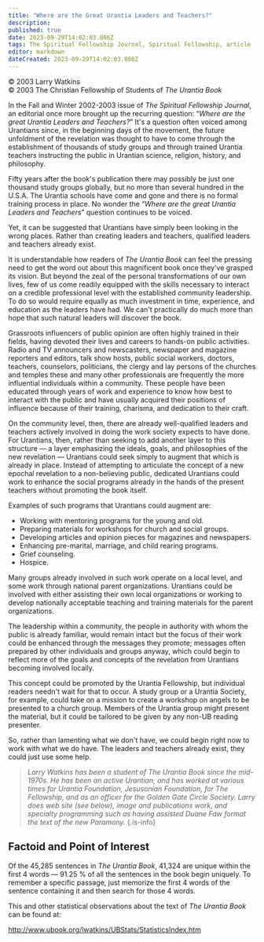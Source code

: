 ```yaml
---
title: "Where are the Great Urantia Leaders and Teachers?"
description: 
published: true
date: 2023-09-29T14:02:03.086Z
tags: The Spiritual Fellowship Journal, Spiritual Fellowship, article
editor: markdown
dateCreated: 2023-09-29T14:02:03.086Z
---
```


<p class="v-card v-sheet theme--light gray lighten-3 px-2">© 2003 Larry Watkins<br>© 2003 The Christian Fellowship of Students of <i>The Urantia Book</i></p>

In the Fall and Winter 2002-2003 issue of _The Spiritual Fellowship Journal_, an editorial once more brought up the recurring question: “_Where are the great Urantia Leaders and Teachers?_” It's a question often voiced among Urantians since, in the beginning days of the movement, the future unfoldment of the revelation was thought to have to come through the establishment of thousands of study groups and through trained Urantia teachers instructing the public in Urantian science, religion, history, and philosophy.

Fifty years after the book's publication there may possibly be just one thousand study groups globally, but no more than several hundred in the U.S.A. The Urantia schools have come and gone and there is no formal training process in place. No wonder the “_Where are the great Urantia Leaders and Teachers_” question continues to be voiced.

Yet, it can be suggested that Urantians have simply been looking in the wrong places. Rather than creating leaders and teachers, qualified leaders and teachers already exist.

It is understandable how readers of _The Urantia Book_ can feel the pressing need to get the word out about this magnificent book once they've grasped its vision. But beyond the zeal of the personal transformations of our own lives, few of us come readily equipped with the skills necessary to interact on a credible professional level with the established community leadership. To do so would require equally as much investment in time, experience, and education as the leaders have had. We can't practically do much more than hope that such natural leaders will discover the book.

Grassroots influencers of public opinion are often highly trained in their fields, having devoted their lives and careers to hands-on public activities. Radio and TV announcers and newscasters, newspaper and magazine reporters and editors, talk show hosts, public social workers, doctors, teachers, counselors, politicians, the clergy and lay persons of the churches and temples these and many other professionals are frequently the more influential individuals within a community. These people have been educated through years of work and experience to know how best to interact with the public and have usually acquired their positions of influence because of their training, charisma, and dedication to their craft.

On the community level, then, there are already well-qualified leaders and teachers actively involved in doing the work society expects to have done. For Urantians, then, rather than seeking to add another layer to this structure — a layer emphasizing the ideals, goals, and philosophies of the new revelation — Urantians could seek simply to augment that which is already in place. Instead of attempting to articulate the concept of a new epochal revelation to a non-believing public, dedicated Urantians could work to enhance the social programs already in the hands of the present teachers without promoting the book itself.

Examples of such programs that Urantians could augment are:
- Working with mentoring programs for the young and old.
- Preparing materials for workshops for church and social groups.
- Developing articles and opinion pieces for magazines and newspapers.
- Enhancing pre-marital, marriage, and child rearing programs.
- Grief counseling.
- Hospice.

Many groups already involved in such work operate on a local level, and some work through national parent organizations. Urantians could be involved with either assisting their own local organizations or working to develop nationally acceptable teaching and training materials for the parent organizations.

The leadership within a community, the people in authority with whom the public is already familiar, would remain intact but the focus of their work could be enhanced through the messages they promote; messages often prepared by other individuals and groups anyway, which could begin to reflect more of the goals and concepts of the revelation from Urantians becoming involved locally.

This concept could be promoted by the Urantia Fellowship, but individual readers needn't wait for that to occur. A study group or a Urantia Society, for example, could take on a mission to create a workshop on angels to be presented to a church group. Members of the Urantia group might present the material, but it could be tailored to be given by any non-UB reading presenter.

So, rather than lamenting what we don't have, we could begin right now to work with what we do have. The leaders and teachers already exist, they could just use some help.

> _Larry Watkins has been a student of The Urantia Book since the mid-1970s. He has been an active Urantian, and has worked at various times for Urantia Foundation, Jesusonian Foundation, for The Fellowship, and as an officer for the Golden Gate Circle Society. Larry does web site (see below), image and publications work, and specialty programming such as having assisted Duane Faw format the text of the new Paramony._
{.is-info}

## Factoid and Point of Interest

Of the 45,285 sentences in _The Urantia Book_, 41,324 are unique within the first 4 words — 91.25 \% of all the sentences in the book begin uniquely. To remember a specific passage, just memorize the first 4 words of the sentence containing it and then search for those 4 words.

This and other statistical observations about the text of _The Urantia Book_ can be found at:

http://www.ubook.org/lwatkins/UBStats/StatisticsIndex.htm